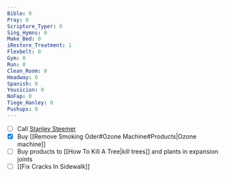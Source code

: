 ```yaml
---
Bible: 0
Pray: 0
Scripture_Typer: 0
Sing_Hymns: 0
Make_Bed: 0
iRestore_Treatment: 1
Flexbelt: 0
Gym: 0
Run: 0
Clean_Room: 0
Headway: 0
Spanish: 0
Yousicion: 0
NoFap: 0
Tiege_Hanley: 0
Pushups: 0
---
```


- [ ] Call [Stanley Steemer](https://www.stanleysteemer.com/our-services/air-duct-cleaning)
- [x] Buy [[Remove Smoking Oder#Ozone Machine#Products|Ozone machine]]
- [ ] Buy products to [[How To Kill A Tree|kill trees]] and plants in expansion joints
- [ ] [[Fix Cracks In Sidewalk]]